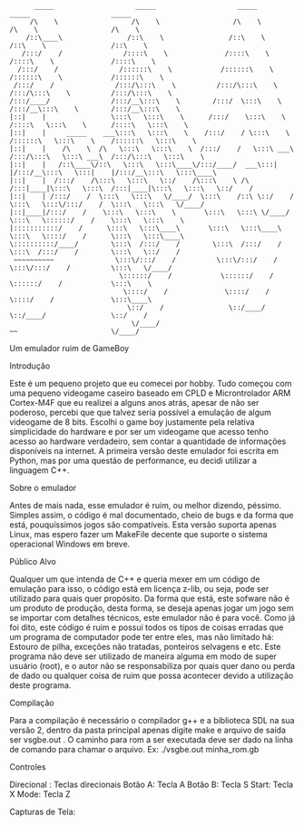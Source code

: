           _____                    _____                    _____                    _____                    _____          
         /\    \                  /\    \                  /\    \                  /\    \                  /\    \         
        /::\____\                /::\    \                /::\    \                /::\    \                /::\    \        
       /:::/    /               /::::\    \              /::::\    \              /::::\    \              /::::\    \       
      /:::/    /               /::::::\    \            /::::::\    \            /::::::\    \            /::::::\    \      
     /:::/    /               /:::/\:::\    \          /:::/\:::\    \          /:::/\:::\    \          /:::/\:::\    \     
    /:::/____/               /:::/__\:::\    \        /:::/  \:::\    \        /:::/__\:::\    \        /:::/__\:::\    \    
    |::|    |                \:::\   \:::\    \      /:::/    \:::\    \      /::::\   \:::\    \      /::::\   \:::\    \   
    |::|    |     _____    ___\:::\   \:::\    \    /:::/    / \:::\    \    /::::::\   \:::\    \    /::::::\   \:::\    \  
    |::|    |    /\    \  /\   \:::\   \:::\    \  /:::/    /   \:::\ ___\  /:::/\:::\   \:::\ ___\  /:::/\:::\   \:::\    \ 
    |::|    |   /::\____\/::\   \:::\   \:::\____\/:::/____/  ___\:::|    |/:::/__\:::\   \:::|    |/:::/__\:::\   \:::\____\
    |::|    |  /:::/    /\:::\   \:::\   \::/    /\:::\    \ /\  /:::|____|\:::\   \:::\  /:::|____|\:::\   \:::\   \::/    /
    |::|    | /:::/    /  \:::\   \:::\   \/____/  \:::\    /::\ \::/    /  \:::\   \:::\/:::/    /  \:::\   \:::\   \/____/ 
    |::|____|/:::/    /    \:::\   \:::\    \       \:::\   \:::\ \/____/    \:::\   \::::::/    /    \:::\   \:::\    \     
    |:::::::::::/    /      \:::\   \:::\____\       \:::\   \:::\____\       \:::\   \::::/    /      \:::\   \:::\____\    
    \::::::::::/____/        \:::\  /:::/    /        \:::\  /:::/    /        \:::\  /:::/    /        \:::\   \::/    /    
     ~~~~~~~~~~               \:::\/:::/    /          \:::\/:::/    /          \:::\/:::/    /          \:::\   \/____/     
                               \::::::/    /            \::::::/    /            \::::::/    /            \:::\    \         
                                \::::/    /              \::::/    /              \::::/    /              \:::\____\        
                                 \::/    /                \::/____/                \::/____/                \::/    /        
                                  \/____/                                           ~~                       \/____/         
                                                                                                       

Um emulador ruim de GameBoy

Introdução

Este é um pequeno projeto que eu comecei por hobby. Tudo começou com uma pequeno videogame caseiro baseado em CPLD e Microntrolador ARM Cortex-M4F que eu realizei a alguns anos atrás, apesar de não ser poderoso, percebi que que talvez seria possível a emulação de algum videogame de 8 bits. Escolhi o game boy justamente pela relativa simplicidade do hardware e por ser um videogame que acesso tenho acesso ao hardware verdadeiro, sem contar a quantidade de informações disponíveis na internet. A primeira versão deste emulador foi escrita em Python, mas por uma questão de performance, eu decidi utilizar a linguagem C++.

Sobre o emulador

Antes de mais nada, esse emulador é ruim, ou melhor dizendo, péssimo. Simples assim, o código é mal documentado, cheio de bugs e da forma que está, pouquíssimos jogos são compatíveis. Esta versão suporta apenas Linux, mas espero fazer um MakeFile decente que suporte o sistema operacional Windows em breve.

Público Alvo

Qualquer um que intenda de C++ e queria mexer em um código de emulação para isso, o código está em licença z-lib, ou seja,
pode ser utilizado para quais quer propósito. Da forma que está, este sofware não é um produto de produção, desta forma, se deseja apenas jogar um jogo sem se importar com detalhes técnicos, este emulador não é para você. Como já foi dito, este código é ruim e possuí todos os tipos de coisas erradas que um programa de computador pode ter entre eles, mas não limitado há: Estouro de pilha, exceções não tratadas, ponteiros selvagens e etc. Este programa não deve ser utilizado de maneira alguma em modo de super usuário (root), e o autor não se responsabiliza por quais quer dano ou perda de dado ou qualquer coisa de ruim que possa acontecer devido a utilização deste programa.

Compilação

Para a compilação é necessário o compilador g++ e a biblioteca SDL na sua versão 2, dentro da pasta principal apenas digite make e arquivo de saída ser vsgbe.out . O caminho para rom a ser executada deve ser dado na linha de comando para chamar o arquivo. Ex: ./vsgbe.out minha_rom.gb

Controles

Direcional : Teclas direcionais Botão A: Tecla A Botão B: Tecla S Start: Tecla X Mode: Tecla Z

Capturas de Tela:

